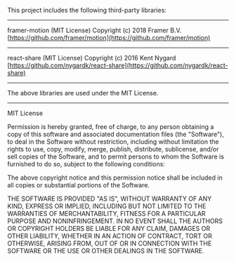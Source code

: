 This project includes the following third-party libraries:

---

framer-motion (MIT License)
Copyright (c) 2018 Framer B.V.
[https://github.com/framer/motion](https://github.com/framer/motion)

---

react-share (MIT License)
Copyright (c) 2016 Kent Nygard
[https://github.com/nygardk/react-share](https://github.com/nygardk/react-share)

---

The above libraries are used under the MIT License.

---

MIT License

Permission is hereby granted, free of charge, to any person obtaining a copy
of this software and associated documentation files (the "Software"), to deal
in the Software without restriction, including without limitation the rights
to use, copy, modify, merge, publish, distribute, sublicense, and/or sell
copies of the Software, and to permit persons to whom the Software is
furnished to do so, subject to the following conditions:

The above copyright notice and this permission notice shall be included in all
copies or substantial portions of the Software.

THE SOFTWARE IS PROVIDED "AS IS", WITHOUT WARRANTY OF ANY KIND, EXPRESS OR
IMPLIED, INCLUDING BUT NOT LIMITED TO THE WARRANTIES OF MERCHANTABILITY,
FITNESS FOR A PARTICULAR PURPOSE AND NONINFRINGEMENT. IN NO EVENT SHALL THE
AUTHORS OR COPYRIGHT HOLDERS BE LIABLE FOR ANY CLAIM, DAMAGES OR OTHER
LIABILITY, WHETHER IN AN ACTION OF CONTRACT, TORT OR OTHERWISE, ARISING FROM,
OUT OF OR IN CONNECTION WITH THE SOFTWARE OR THE USE OR OTHER DEALINGS IN THE
SOFTWARE.
